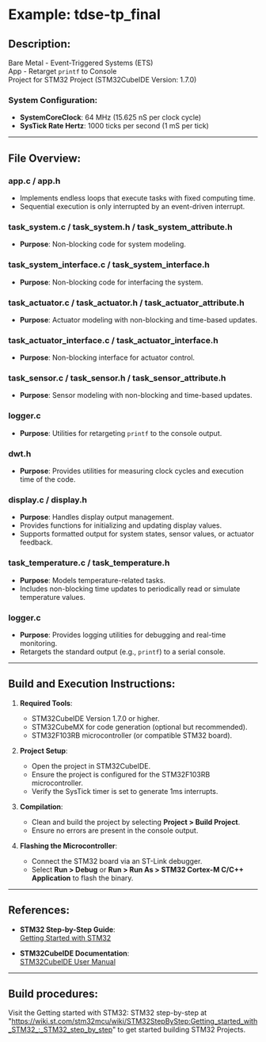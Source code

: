 # Example: tdse-tp_final

## Description:
Bare Metal - Event-Triggered Systems (ETS)  
App - Retarget `printf` to Console  
Project for STM32 Project (STM32CubeIDE Version: 1.7.0)  

### System Configuration:
- **SystemCoreClock**: 64 MHz (15.625 nS per clock cycle)  
- **SysTick Rate Hertz**: 1000 ticks per second (1 mS per tick)  

---

## File Overview:
### **app.c** / **app.h**
- Implements endless loops that execute tasks with fixed computing time.  
- Sequential execution is only interrupted by an event-driven interrupt.  

### **task_system.c** / **task_system.h** / **task_system_attribute.h**
- **Purpose**: Non-blocking code for system modeling.  

### **task_system_interface.c** / **task_system_interface.h**
- **Purpose**: Non-blocking code for interfacing the system.

### **task_actuator.c** / **task_actuator.h** / **task_actuator_attribute.h**
- **Purpose**: Actuator modeling with non-blocking and time-based updates.  

### **task_actuator_interface.c** / **task_actuator_interface.h**
- **Purpose**: Non-blocking interface for actuator control.  

### **task_sensor.c** / **task_sensor.h** / **task_sensor_attribute.h**
- **Purpose**: Sensor modeling with non-blocking and time-based updates.  

### **logger.c**
- **Purpose**: Utilities for retargeting `printf` to the console output.  

### **dwt.h**
- **Purpose**: Provides utilities for measuring clock cycles and execution time of the code.  

### **display.c** / **display.h**
- **Purpose**: Handles display output management.
- Provides functions for initializing and updating display values.
- Supports formatted output for system states, sensor values, or actuator feedback.

### **task_temperature.c** / **task_temperature.h**
- **Purpose**: Models temperature-related tasks.
- Includes non-blocking time updates to periodically read or simulate temperature values.

### **logger.c**
- **Purpose**: Provides logging utilities for debugging and real-time monitoring.
- Retargets the standard output (e.g., `printf`) to a serial console.

---

## Build and Execution Instructions:

1. **Required Tools**:
   - STM32CubeIDE Version 1.7.0 or higher.
   - STM32CubeMX for code generation (optional but recommended).
   - STM32F103RB microcontroller (or compatible STM32 board).

2. **Project Setup**:
   - Open the project in STM32CubeIDE.
   - Ensure the project is configured for the STM32F103RB microcontroller.
   - Verify the SysTick timer is set to generate 1ms interrupts.

3. **Compilation**:
   - Clean and build the project by selecting **Project > Build Project**.
   - Ensure no errors are present in the console output.

4. **Flashing the Microcontroller**:
   - Connect the STM32 board via an ST-Link debugger.
   - Select **Run > Debug** or **Run > Run As > STM32 Cortex-M C/C++ Application** to flash the binary.

---

## References:
- **STM32 Step-by-Step Guide**:  
  [Getting Started with STM32](https://wiki.st.com/stm32mcu/wiki/STM32StepByStep:Getting_started_with_STM32_:_STM32_step_by_step)  

- **STM32CubeIDE Documentation**:  
  [STM32CubeIDE User Manual](https://www.st.com/en/development-tools/stm32cubeide.html)  

---

## Build procedures:
Visit the Getting started with STM32: STM32 step-by-step at 
"https://wiki.st.com/stm32mcu/wiki/STM32StepByStep:Getting_started_with_STM32_:_STM32_step_by_step"
to get started building STM32 Projects.